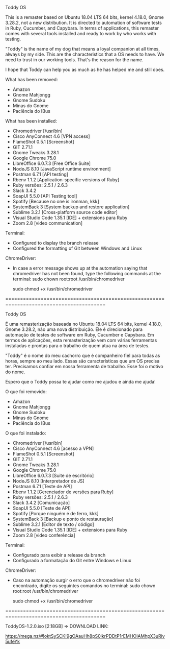 Toddy OS

This is a remaster based on Ubuntu 18.04 LTS 64 bits, kernel 4.18.0, Gnome 3.28.2, not a new distribution. It is directed to automation of software tests in Ruby, Cucumber, and Capybara. In terms of applications, this remaster comes with several tools installed and ready to work by who works with testing.

"Toddy" is the name of my dog that means a loyal companion at all times, always by my side. This are the characteristics that a OS needs to have. We need to trust in our working tools. That's the reason for the name.

I hope that Toddy can help you as much as he has helped me and still does.

What has been removed:
- Amazon
- Gnome Mahjongg
- Gnome Sudoku
- Minas do Gnome
- Paciência do IBus

What has been installed:
- Chromedriver [/usr/bin]
- Cisco AnyConnect 4.6 [VPN access]
- FlameShot 0.5.1 [Screenshot]
- GIT 2.71.1
- Gnome Tweaks 3.28.1
- Google Chrome 75.0
- LibreOffice 6.0.7.3 [Free Office Suite]
- NodeJS 8.10 [JavaScript runtime environment]
- Postman 6.7.1 [API testing]
- Rbenv 1.1.2 [Application-specific versions of Ruby]
- Ruby versões: 2.5.1 / 2.6.3
- Slack 3.4.2
- SoapUI 5.5.0 [API Testing tool]
- Spotify [Because no one is ironman, kkk]
- SystemBack 3 [System backup and restore application]
- Sublime 3.2.1 [Cross-platform source code editor]
- Visual Studio Code 1.35.1 [IDE] + extensions para Ruby
- Zoom 2.8 [video communication]

Terminal:
- Configured to display the branch release
- Configured the formatting of Git between Windows and Linux

ChromeDriver:
- In case a error message shows up at the automation saying that chromedriver has not been found, type the following commands at the terminal:
  sudo chown root:root /usr/bin/chromedriver
  
  sudo chmod +x /usr/bin/chromedriver

========================================================================================

Toddy OS

É uma remasterização baseada no Ubuntu 18.04 LTS 64 bits, kernel 4.18.0, Gnome 3.28.2, não uma nova distribuição. Ele é direcionado para automação de testes de software em Ruby, Cucumber e Capybara.
Em termos de aplicações, esta remasterização vem com várias ferramentas instaladas e prontas para o trabalho de quem atua na área de testes.

"Toddy" é o nome do meu cachorro que é companheiro fiel para todas as horas, sempre ao meu lado. Essas são características que um OS precisa ter. Precisamos confiar em nossa ferramenta de trabalho.
Esse foi o motivo do nome.

Espero que o Toddy possa te ajudar como me ajudou e ainda me ajuda!

O que foi removido:
- Amazon
- Gnome Mahjongg
- Gnome Sudoku
- Minas do Gnome
- Paciência do IBus

O que foi instalado:
- Chromedriver [/usr/bin]
- Cisco AnyConnect 4.6 [acesso a VPN]
- FlameShot 0.5.1 [Screenshot]
- GIT 2.71.1
- Gnome Tweaks 3.28.1
- Google Chrome 75.0
- LibreOffice 6.0.7.3 [Suite de escritório]
- NodeJS 8.10 [Interpretador de JS]
- Postman 6.7.1 [Teste de API]
- Rbenv 1.1.2 [Gerenciador de versões para  Ruby]
- Ruby versões: 2.5.1 / 2.6.3
- Slack 3.4.2 [Comunicação]
- SoapUI 5.5.0 [Teste de API]
- Spotify [Porque ninguém é de ferro, kkk]
- SystemBack 3 [Backup e ponto de restauração]
- Sublime 3.2.1 [Editor de texto / código]
- Visual Studio Code 1.35.1 [IDE] + extensions para Ruby
- Zoom 2.8 [video conferência]

Terminal:
- Configurado para exibir a release da branch
- Configurado a formatação do Git entre Windows e Linux

ChromeDriver:
- Caso na automação surgir o erro que o chromedriver não foi encontrado, digite os seguintes comandos no terminal:
  sudo chown root:root /usr/bin/chromedriver
  
  sudo chmod +x /usr/bin/chromedriver

========================================================================================

ToddyOS-1.2.0.iso [2.18GB] => DOWNLOAD LINK:

https://mega.nz/#!oktSySCK!9gOAauHh8pS0lkrPDDtP1rEMHOIAMhpX3uRiv5ufeYk
